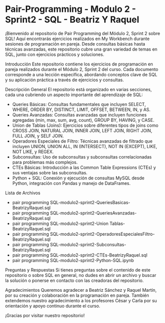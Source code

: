 # Pair-Programming - Modulo 2 - Sprint2 - SQL - Beatriz Y Raquel

¡Bienvenido al repositorio de Pair Programming del Módulo 2, Sprint 2 sobre SQL!
Aquí encontrarás ejercicios realizados en My Workbench durante sesiones de programación en pareja. Desde consultas básicas hasta técnicas avanzadas, este repositorio cubre una gran variedad de temas en SQL, junto con ejercicios prácticos y soluciones.

Introducción
Este repositorio contiene los ejercicios de programación en pareja realizados durante el Módulo 2, Sprint 2 del curso. Cada documento corresponde a una lección específica, abordando conceptos clave de SQL y su aplicación práctica a través de ejercicios y consultas.

Descripción General
El repositorio está organizado en varias secciones, cada una cubriendo un aspecto importante del aprendizaje de SQL:
- Queries Básicas: Consultas fundamentales que incluyen SELECT, WHERE, ORDER BY, DISTINCT, LIMIT, OFFSET, BETWEEN, IN, y AS.
- Queries Avanzadas: Consultas avanzadas que incluyen funciones agregadas (min, max, sum, avg, count), GROUP BY, HAVING, y CASE.
- Union de Tablas (Joins): Ejercicios sobre diferentes tipos de joins como CROSS JOIN, NATURAL JOIN, INNER JOIN, LEFT JOIN, RIGHT JOIN, FULL JOIN, y SELF JOIN.
- Operadores Especiales de Filtro: Técnicas avanzadas de filtrado que incluyen UNION, UNION ALL, IN (INTERSECT), NOT IN (EXCEPT), LIKE, NOT LIKE, y REGEX.
- Subconsultas: Uso de subconsultas y subconsultas correlacionadas para problemas más complejos.
- CTEs Básicas: Introducción a las Common Table Expressions (CTEs) y sus ventajas sobre las subconsultas.
- Python + SQL: Conexión y ejecución de consultas MySQL desde Python, integración con Pandas y manejo de DataFrames.


Lista de Archivos
- pair programming SQL-modulo2-sprint2-QueriesBasicas-BeatrizyRaquel.sql
- pair programming SQL-modulo2-sprint2-QueriesAvanzadas-BeatrizyRaquel.sql
- pair programming SQL-modulo2-sprint2-Union Tablas-BeatrizyRaquel.sql
- pair programming SQL-modulo2-sprint2-OperadoresEspecialesFiltro-BeatrizyRaquel.sql
- pair programming SQL-modulo2-sprint2-Subconsultas-BeatrizyRaquel.sql
- pair programming SQL-modulo2-sprint2-CTEs-BeatrizyRaquel.sql
- pair programming SQL-modulo2-sprint2-Python-SQL.ipynb


Preguntas y Respuestas
Si tienes preguntas sobre el contenido de este repositorio o sobre SQL en general, no dudes en abrir un archivo y buscar la solución o ponerse en contacto con las creadoras del repositorio.

Agradecimientos
Queremos agradecer a Beatriz Sánchez y Raquel Martín, por su creación y colaboración en la programación en pareja. También extendemos nuestro agradecimiento a los profesores César y Carla por su orientación y apoyo continuo durante el curso.

¡Gracias por visitar nuestro repositorio!
